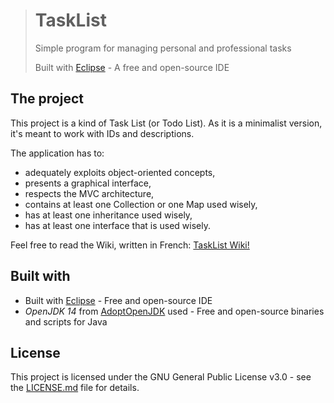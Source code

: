 ># TaskList
>
>Simple program for managing personal and professional tasks
>
>Built with [Eclipse](https://www.eclipse.org) - A free and open-source IDE

## The project

This project is a kind of Task List (or Todo List).
As it is a minimalist version, it's meant to work with IDs and descriptions.

The application has to:

* adequately exploits object-oriented concepts,
* presents a graphical interface,
* respects the MVC architecture,
* contains at least one Collection or one Map used wisely,
* has at least one inheritance used wisely,
* has at least one interface that is used wisely.

Feel free to read the Wiki, written in French: [TaskList Wiki!](https://github.com/melvinmajor/TaskList/wiki/Accueil)

## Built with

* Built with [Eclipse](https://www.eclipse.org) - Free and open-source IDE
* _OpenJDK 14_ from [AdoptOpenJDK](https://adoptopenjdk.net/) used - Free and open-source binaries and scripts for Java

## License

This project is licensed under the GNU General Public License v3.0 - see the [LICENSE.md](LICENSE.md) file for details.
